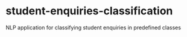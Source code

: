 # student-enquiries-classification
NLP application for classifying student enquiries in predefined classes
